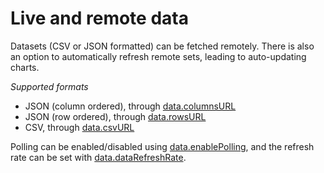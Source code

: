 # Live and remote data
Datasets (CSV or JSON formatted) can be fetched remotely. There is also an option
to automatically refresh remote sets, leading to auto-updating charts.

*Supported formats*
  * JSON (column ordered), through [data.columnsURL](https://api.highcharts.com/highcharts/data.columnsURL)
  * JSON (row ordered), through [data.rowsURL](https://api.highcharts.com/highcharts/data.rowsURL)
  * CSV, through [data.csvURL](https://api.highcharts.com/highcharts/data.csvURL)

Polling can be enabled/disabled using [data.enablePolling](https://api.highcharts.com/highcharts/data.enablePolling), and the 
refresh rate can be set with [data.dataRefreshRate](https://api.highcharts.com/highcharts/data.dataRefreshRate).

